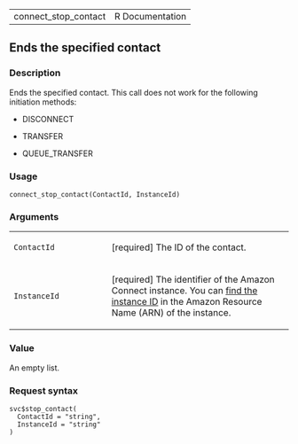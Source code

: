 <table style="width: 100%;">
<tbody>
<tr class="odd">
<td>connect_stop_contact</td>
<td style="text-align: right;">R Documentation</td>
</tr>
</tbody>
</table>

## Ends the specified contact

### Description

Ends the specified contact. This call does not work for the following
initiation methods:

-   DISCONNECT

-   TRANSFER

-   QUEUE\_TRANSFER

### Usage

    connect_stop_contact(ContactId, InstanceId)

### Arguments

<table>
<colgroup>
<col style="width: 35%" />
<col style="width: 65%" />
</colgroup>
<tbody>
<tr class="odd">
<td><code id="connect_stop_contact_:_ContactId">ContactId</code></td>
<td><p>[required] The ID of the contact.</p></td>
</tr>
<tr class="even">
<td><code id="connect_stop_contact_:_InstanceId">InstanceId</code></td>
<td><p>[required] The identifier of the Amazon Connect instance. You can
<a
href="https://docs.aws.amazon.com/connect/latest/adminguide/find-instance-arn.html">find
the instance ID</a> in the Amazon Resource Name (ARN) of the
instance.</p></td>
</tr>
</tbody>
</table>

### Value

An empty list.

### Request syntax

    svc$stop_contact(
      ContactId = "string",
      InstanceId = "string"
    )
